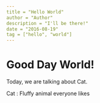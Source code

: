 ```yaml
---
title = "Hello World"
author = "Author"
description = "I'll be there!"
date = "2016-08-19"
tag = ["hello", "world"]
---
```

# Good Day World!

Today, we are talking about Cat.

Cat
: Fluffy animal everyone likes

